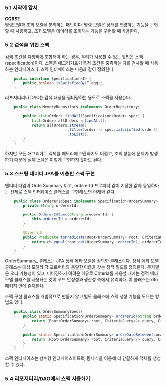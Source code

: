   


### 5.1 시작에 앞서  
  
**CQRS?**  
명령모델과 조회 모델을 분리하는 패턴이다. 명령 모델은 상태를 변경하는 기능을 구현할 때 사용하고, 조회 모델은 데이터를 조회하는 기능을 구현할 때 사용한다.  
  


### 5.2 검색을 위한 스펙  
  
검색 조건을 다양하게 조합해야 하는 경우, 우리가 사용할 수 있는 방법은 스펙(specification)이다. 스펙은 애그리거트가 특정 조건을 충족하는 지를 검사할 때 사용하는 인터페이스다. 스펙 인터페이스는 다음과 같이 정의한다.  
```java
    public interface Specification<T> {
        public boolean isSatisfiedBy(T agg);
    }
```  
리포지터리나 DAO는 검색 대상을 필터링하는 용도로 스펙을 사용한다.  
```java
    public class MemoryRepository implements OrderRepository{

        public List<Order> findAll(Specification<Order> spec) {
            List<Order> allOrders = findAll();
            return allOrders.stream()
                            .filter(order -> spec.isSatisfied(order))
                            .toList();
        }
    }
```  
  
하지만 모든 애그리거트 객체를 메모리에 보관하기도 어렵고, 조회 성능에 문제가 발생하기 때문에 실제 스펙은 이렇게 구현하지 않아도 된다.  
  


### 5.3 스프링 데이터 JPA를 이용한 스펙 구현  
  
엔티티 타입이 OrderSummary 이고, ordererId 프로퍼티 값이 지정한 값과 동일하다는 전제로 스펙 인터페이스 클래스를 구현해 보면 아래와 같다.  
```java
    public class OrdererIdSpec implements Specification<OrderSummary> {
        private String ordererId;

        public OrdererIdSpec(String oredererId) {
            this.ordererId = ordererId;
        }

        @Override
        public Predicate toPredicate(Root<OrderSummary> root, CriteriaQuery<?> query, CriteriaBuilder cb) {
            return cb.equal(root.get(OrderSummary_.odererId), ordererId);
        }
    }
```  
OrderSummary_ 클래스는 JPA 정적 메타 모델을 정의한 클래스이다. 정적 메타 모델 클래스는 대상 모델의 각 프로퍼티와 동일한 이름을 갖는 정적 필드를 정의한다. 문자열은 오타 가능성이 있고, 디버깅하기 어려운 이유로 Criteria를 사용할 때에는 정적 메타 모델 클래스를 사용하는 것이 코드 안정성과 생산성 측에서 유리하다. 이 클래스는 dto 패키지 안에 존재한다.  
  
스펙 구현 클래스를 개별적으로 만들지 않고 별도 클래스에 스펙 생성 기능을 모으는 방법도 있다.  
```java
    public class OrderSummarySpecs{
        public static Specification<OrderSummary> ordererId(String ordereId) {
            return (Root<OrderSummary> root, CriteriaQuery<?> query, CriteriaBuilder cb) -> cb.equal(root.<String>get("ordererId"), odererId);
        }

        public static Specification<OrderSummary> orderDateBetween(LocalDate from, LocalDate to) {
            return (Root<OrderSummary> root, CriteriaQuery<?> query, CriteriaBuilder cb) -> cb.between(root.get(OrderSummary_.orderDate), from, to);
        }
    }
```
스펙 인터페이스는 함수형 인터페이스이므로, 람다식을 이용해 더 간결하게 객체를 생성할 수 있다.   
  


### 5.4 리포지터리/DAO에서 스펙 사용하기  